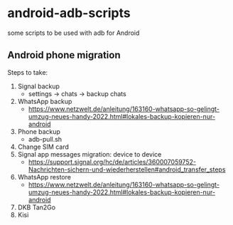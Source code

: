 # android-adb-scripts
some scripts to be used with adb for Android

## Android phone migration
Steps to take:
1. Signal backup
   * settings -> chats  -> backup chats
2. WhatsApp backup
    * https://www.netzwelt.de/anleitung/163160-whatsapp-so-gelingt-umzug-neues-handy-2022.html#lokales-backup-kopieren-nur-android
3. Phone backup
   * adb-pull.sh
4. Change SIM card
5. Signal app messages migration: device to device
   * https://support.signal.org/hc/de/articles/360007059752-Nachrichten-sichern-und-wiederherstellen#android_transfer_steps
6. WhatsApp restore
    * https://www.netzwelt.de/anleitung/163160-whatsapp-so-gelingt-umzug-neues-handy-2022.html#lokales-backup-kopieren-nur-android
7. DKB Tan2Go
8. Kisi
